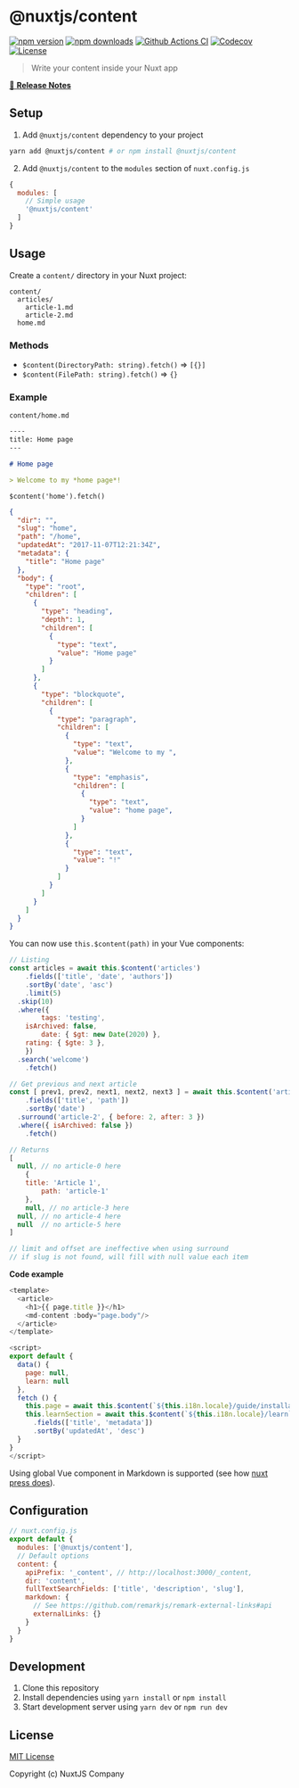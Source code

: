 # @nuxtjs/content

[![npm version][npm-version-src]][npm-version-href]
[![npm downloads][npm-downloads-src]][npm-downloads-href]
[![Github Actions CI][github-actions-ci-src]][github-actions-ci-href]
[![Codecov][codecov-src]][codecov-href]
[![License][license-src]][license-href]

> Write your content inside your Nuxt app

[📖 **Release Notes**](./CHANGELOG.md)

## Setup

1. Add `@nuxtjs/content` dependency to your project

```bash
yarn add @nuxtjs/content # or npm install @nuxtjs/content
```

2. Add `@nuxtjs/content` to the `modules` section of `nuxt.config.js`

```js
{
  modules: [
    // Simple usage
    '@nuxtjs/content'
  ]
}
```

## Usage

Create a `content/` directory in your Nuxt project:

```
content/
  articles/
    article-1.md
    article-2.md
  home.md
```

### Methods

- `$content(DirectoryPath: string).fetch()` ⇒ `[{}]`
- `$content(FilePath: string).fetch()` ⇒ `{}`

### Example

`content/home.md`

```md
----
title: Home page
---

# Home page

> Welcome to my *home page*!
```

`$content('home').fetch()`

```json
{
  "dir": "",
  "slug": "home",
  "path": "/home",
  "updatedAt": "2017-11-07T12:21:34Z",
  "metadata": {
    "title": "Home page"
  },
  "body": {
    "type": "root",
    "children": [
      {
        "type": "heading",
        "depth": 1,
        "children": [
          {
            "type": "text",
            "value": "Home page"
          }
        ]
      },
      {
        "type": "blockquote",
        "children": [
          {
            "type": "paragraph",
            "children": [
              {
                "type": "text",
                "value": "Welcome to my ",
              },
              {
                "type": "emphasis",
                "children": [
                  {
                    "type": "text",
                    "value": "home page",
                  }
                ]
              },
              {
                "type": "text",
                "value": "!"
              }
            ]
          }
        ]
      }
    ]
  }
}
```

You can now use `this.$content(path)` in your Vue components:

```js
// Listing
const articles = await this.$content('articles')
	.fields(['title', 'date', 'authors'])
	.sortBy('date', 'asc')
	.limit(5)
  .skip(10)
  .where({
		tags: 'testing',
    isArchived: false,
		date: { $gt: new Date(2020) },
    rating: { $gte: 3 },
	})
  .search('welcome')
	.fetch()
```

```js
// Get previous and next article
const [ prev1, prev2, next1, next2, next3 ] = await this.$content('articles')
	.fields(['title', 'path'])
	.sortBy('date')
  .surround('article-2', { before: 2, after: 3 })
  .where({ isArchived: false })
	.fetch()

// Returns
[
  null, // no article-0 here
	{
    title: 'Article 1',
		path: 'article-1'
	},
	null, // no article-3 here
  null, // no article-4 here
  null  // no article-5 here
]

// limit and offset are ineffective when using surround
// if slug is not found, will fill with null value each item
```

**Code example**

```js
<template>
  <article>
    <h1>{{ page.title }}</h1>
    <md-content :body="page.body"/>
  </article>
</template>

<script>
export default {
  data() {
    page: null,
    learn: null
  },
  fetch () {
    this.page = await this.$content(`${this.i18n.locale}/guide/installation`).fetch()
    this.learnSection = await this.$content(`${this.i18n.locale}/learn`)
      .fields(['title', 'metadata'])
      .sortBy('updatedAt', 'desc')
  }
}
</script>
```

Using global Vue component in Markdown is supported (see how [nuxt press does](https://nuxt.press/en/customize/#using-components)).

## Configuration

```js
// nuxt.config.js
export default {
  modules: ['@nuxtjs/content'],
  // Default options
  content: {
    apiPrefix: '_content', // http://localhost:3000/_content,
    dir: 'content',
    fullTextSearchFields: ['title', 'description', 'slug'],
    markdown: {
      // See https://github.com/remarkjs/remark-external-links#api
      externalLinks: {}
    }
  }
}
```

## Development

1. Clone this repository
2. Install dependencies using `yarn install` or `npm install`
3. Start development server using `yarn dev` or `npm run dev`

## License

[MIT License](./LICENSE)

Copyright (c) NuxtJS Company

<!-- Badges -->
[npm-version-src]: https://img.shields.io/npm/v/@nuxtjs/content/latest.svg
[npm-version-href]: https://npmjs.com/package/@nuxtjs/content

[npm-downloads-src]: https://img.shields.io/npm/dt/@nuxtjs/content.svg
[npm-downloads-href]: https://npmjs.com/package/@nuxtjs/content

[github-actions-ci-src]: https://github.com/nuxt-company/content-module/workflows/ci/badge.svg
[github-actions-ci-href]: https://github.com/nuxt-company/content-module/actions?query=workflow%3Aci

[codecov-src]: https://img.shields.io/codecov/c/github/nuxt-company/content-module.svg
[codecov-href]: https://codecov.io/gh/nuxt-company/content-module

[license-src]: https://img.shields.io/npm/l/@nuxtjs/content.svg
[license-href]: https://npmjs.com/package/@nuxtjs/content
